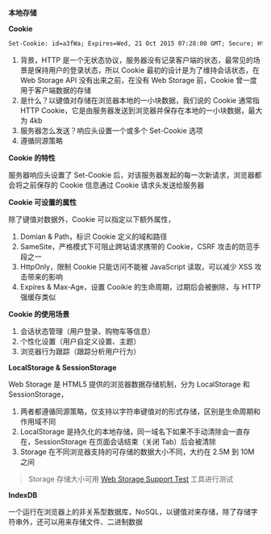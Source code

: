 **本地存储**

**Cookie**

```xml
Set-Cookie: id=a3fWa; Expires=Wed, 21 Oct 2015 07:28:00 GMT; Secure; HttpOnly
```

1. 背景，HTTP 是一个无状态协议，服务器没有记录客户端的状态，最常见的场景是保持用户的登录状态，所以 Cookie 最初的设计是为了维持会话状态，在 Web Storage API 没有出来之前，在没有 Web Storage 前，Cookie 曾一度用于客户端数据的存储
2. 是什么？以键值对存储在浏览器本地的一小块数据，我们说的 Cookie 通常指 HTTP Cookie，它是由服务器发送到浏览器并保存在本地的一小块数据，最大为 4kb
3. 服务器怎么发送？响应头设置一个或多个 Set-Cookie 选项
4. 遵循同源策略

**Cookie 的特性**

服务器响应头设置了 Set-Cookie 后，对该服务器发起的每一次新请求，浏览器都会将之前保存的 Cookie 信息通过 Cookie 请求头发送给服务器

**Cookie 可设置的属性**

除了键值对数据外，Cookie 可以指定以下额外属性，

1. Domian & Path，标识 Cookie 定义的域和路径
2. SameSite，严格模式下可阻止跨站请求携带的 Cookie，CSRF 攻击的防范手段之一
3. HttpOnly，限制 Cookie 只能访问不能被 JavaScript 读取，可以减少 XSS 攻击带来的影响
4. Expires & Max-Age，设置 Cooikie 的生命周期，过期后会被删除，与 HTTP 强缓存类似

**Cookie 的使用场景**

1. 会话状态管理（用户登录、购物车等信息）
2. 个性化设置（用户自定义设置、主题）
3. 浏览器行为跟踪（跟踪分析用户行为）

**LocalStorage & SessionStorage**

Web Storage 是 HTML5 提供的浏览器数据存储机制，分为 LocalStorage 和 SessionStorage，

1. 两者都遵循同源策略，仅支持以字符串键值对的形式存储，区别是生命周期和作用域不同
2. LocalStorage 是持久化的本地存储，同一域名下如果不手动清除会一直存在，SessionStorage 在页面会话结束（关闭 Tab）后会被清除
3. Storage 在不同浏览器支持的可存储的数据大小不同，大约在 2.5M 到 10M 之间

> Storage 存储大小可用 [Web Storage Support Test](http://dev-test.nemikor.com/web-storage/support-test/) 工具进行测试

**IndexDB**

一个运行在浏览器上的非关系型数据库，NoSQL，以键值对来存储，除了存储字符串外，还可以用来存储文件、二进制数据
